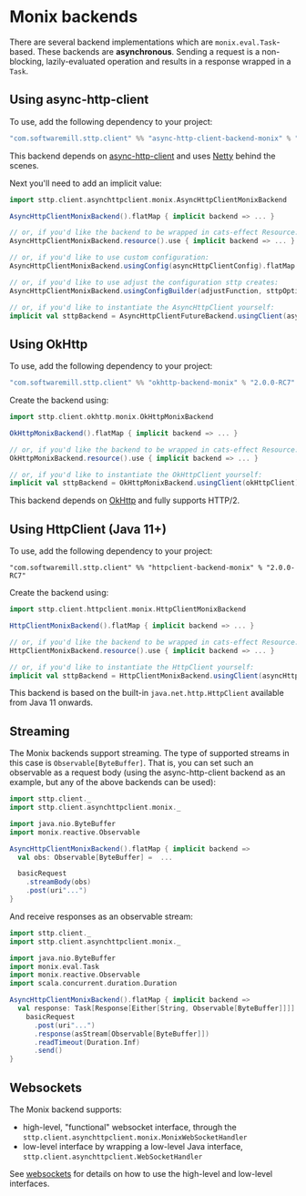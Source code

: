 # Monix backends

There are several backend implementations which are `monix.eval.Task`-based. These backends are **asynchronous**. Sending a request is a non-blocking, lazily-evaluated operation and results in a response wrapped in a `Task`. 

## Using async-http-client

To use, add the following dependency to your project:

```scala
"com.softwaremill.sttp.client" %% "async-http-client-backend-monix" % "2.0.0-RC7"
```
           
This backend depends on [async-http-client](https://github.com/AsyncHttpClient/async-http-client) and uses [Netty](http://netty.io) behind the scenes.

Next you'll need to add an implicit value:

```scala
import sttp.client.asynchttpclient.monix.AsyncHttpClientMonixBackend

AsyncHttpClientMonixBackend().flatMap { implicit backend => ... }

// or, if you'd like the backend to be wrapped in cats-effect Resource:
AsyncHttpClientMonixBackend.resource().use { implicit backend => ... }

// or, if you'd like to use custom configuration:
AsyncHttpClientMonixBackend.usingConfig(asyncHttpClientConfig).flatMap { implicit backend => ... }

// or, if you'd like to use adjust the configuration sttp creates:
AsyncHttpClientMonixBackend.usingConfigBuilder(adjustFunction, sttpOptions).flatMap { implicit backend => ... }

// or, if you'd like to instantiate the AsyncHttpClient yourself:
implicit val sttpBackend = AsyncHttpClientFutureBackend.usingClient(asyncHttpClient)
```

## Using OkHttp

To use, add the following dependency to your project:

```scala
"com.softwaremill.sttp.client" %% "okhttp-backend-monix" % "2.0.0-RC7"
```

Create the backend using:

```scala
import sttp.client.okhttp.monix.OkHttpMonixBackend

OkHttpMonixBackend().flatMap { implicit backend => ... }

// or, if you'd like the backend to be wrapped in cats-effect Resource:
OkHttpMonixBackend.resource().use { implicit backend => ... }

// or, if you'd like to instantiate the OkHttpClient yourself:
implicit val sttpBackend = OkHttpMonixBackend.usingClient(okHttpClient)
```

This backend depends on [OkHttp](http://square.github.io/okhttp/) and fully supports HTTP/2.

## Using HttpClient (Java 11+)

To use, add the following dependency to your project:

```
"com.softwaremill.sttp.client" %% "httpclient-backend-monix" % "2.0.0-RC7"
```

Create the backend using:

```scala
import sttp.client.httpclient.monix.HttpClientMonixBackend

HttpClientMonixBackend().flatMap { implicit backend => ... }

// or, if you'd like the backend to be wrapped in cats-effect Resource:
HttpClientMonixBackend.resource().use { implicit backend => ... }

// or, if you'd like to instantiate the HttpClient yourself:
implicit val sttpBackend = HttpClientMonixBackend.usingClient(asyncHttpClient)
```

This backend is based on the built-in `java.net.http.HttpClient` available from Java 11 onwards.

## Streaming

The Monix backends support streaming. The type of supported streams in this case is `Observable[ByteBuffer]`. That is, you can set such an observable as a request body (using the async-http-client backend as an example, but any of the above backends can be used):

```scala
import sttp.client._
import sttp.client.asynchttpclient.monix._

import java.nio.ByteBuffer
import monix.reactive.Observable

AsyncHttpClientMonixBackend().flatMap { implicit backend =>
  val obs: Observable[ByteBuffer] =  ...

  basicRequest
    .streamBody(obs)
    .post(uri"...")
}
```

And receive responses as an observable stream:

```scala
import sttp.client._
import sttp.client.asynchttpclient.monix._

import java.nio.ByteBuffer
import monix.eval.Task
import monix.reactive.Observable
import scala.concurrent.duration.Duration

AsyncHttpClientMonixBackend().flatMap { implicit backend =>
  val response: Task[Response[Either[String, Observable[ByteBuffer]]]] =
    basicRequest
      .post(uri"...")
      .response(asStream[Observable[ByteBuffer]])
      .readTimeout(Duration.Inf)
      .send()
}
```

## Websockets

The Monix backend supports:

* high-level, "functional" websocket interface, through the `sttp.client.asynchttpclient.monix.MonixWebSocketHandler`
* low-level interface by wrapping a low-level Java interface, `sttp.client.asynchttpclient.WebSocketHandler`

See [websockets](../websockets.html) for details on how to use the high-level and low-level interfaces.
